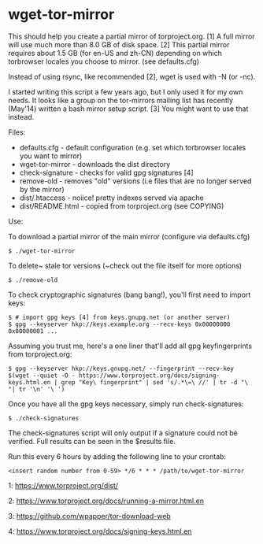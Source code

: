 wget-tor-mirror
===============

This should help you create a partial mirror of torproject.org. [1] A full
mirror will use much more than 8.0 GB of disk space. [2] This partial mirror 
requires about 1.5 GB (for en-US and zh-CN) depending on which torbrowser 
locales you choose to mirror. (see defaults.cfg)

Instead of using rsync, like recommended [2], wget is used with -N
(or -nc).

I started writing this script a few years ago, but I only used it for
my own needs. It looks like a group on the tor-mirrors mailing list has
recently (May'14) written a bash mirror setup script. [3] You might want
to use that instead.

Files:

* defaults.cfg - default configuration (e.g. set which torbrowser 
                 locales you want to mirror)
* wget-tor-mirror - downloads the dist directory
* check-signature - checks for valid gpg signatures [4]
* remove-old - removes "old" versions (i.e files that are no longer 
               served by the mirror)
* dist/.htaccess - noiice! pretty indexes served via apache 
* dist/README.html - copied from torproject.org (see COPYING)

Use:

To download a partial mirror of the main mirror (configure via defaults.cfg)

    $ ./wget-tor-mirror

To delete~ stale tor versions (~check out the file itself for more options)

    $ ./remove-old

To check cryptographic signatures (bang bang!), you'll first need to import keys:

    $ # import gpg keys [4] from keys.gnupg.net (or another server)
    $ gpg --keyserver hkp://keys.example.org --recv-keys 0x00000000 0x00000001 ...

Assuming you trust me, here's a one liner that'll add all gpg keyfingerprints 
from torproject.org:

    $ gpg --keyserver hkp://keys.gnupg.net/ --fingerprint --recv-key $(wget --quiet -O - https://www.torproject.org/docs/signing-keys.html.en | grep "Key\ fingerprint" | sed 's/.*\=\ //' | tr -d "\ "| tr '\n' '\ ')

Once you have all the gpg keys necessary, simply run check-signatures:

    $ ./check-signatures

The check-signatures script will only output if a signature could not be verified.
Full results can be seen in the $results file.

Run this every 6 hours by adding the following line to your crontab:

    <insert random number from 0-59> */6 * * * /path/to/wget-tor-mirror

1: https://www.torproject.org/dist/

2: https://www.torproject.org/docs/running-a-mirror.html.en

3: https://github.com/wpapper/tor-download-web

4: https://www.torproject.org/docs/signing-keys.html.en
